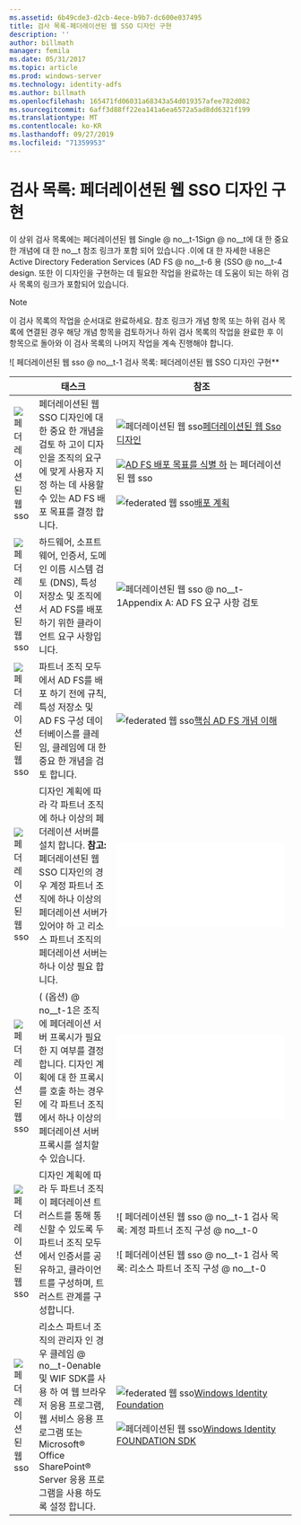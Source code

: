 ```yaml
---
ms.assetid: 6b49cde3-d2cb-4ece-b9b7-dc600e037495
title: 검사 목록-페더레이션된 웹 SSO 디자인 구현
description: ''
author: billmath
manager: femila
ms.date: 05/31/2017
ms.topic: article
ms.prod: windows-server
ms.technology: identity-adfs
ms.author: billmath
ms.openlocfilehash: 165471fd06031a68343a54d019357afee782d082
ms.sourcegitcommit: 6aff3d88ff22ea141a6ea6572a5ad8dd6321f199
ms.translationtype: MT
ms.contentlocale: ko-KR
ms.lasthandoff: 09/27/2019
ms.locfileid: "71359953"
---
```

# <a name="checklist-implementing-a-federated-web-sso-design"></a>검사 목록: 페더레이션된 웹 SSO 디자인 구현

이 상위 검사 목록에는 페더레이션된 웹 Single @ no__t-1Sign @ no__t에 대 한 중요 한 개념에 대 한 no__t 참조 링크가 포함 되어 있습니다 .이에 대 한 자세한 내용은 Active Directory Federation Services \(AD FS @ no__t-6 용 \(SSO @ no__t-4 design. 또한 이 디자인을 구현하는 데 필요한 작업을 완료하는 데 도움이 되는 하위 검사 목록의 링크가 포함되어 있습니다.  
  
> [!NOTE]  
> 이 검사 목록의 작업을 순서대로 완료하세요. 참조 링크가 개념 항목 또는 하위 검사 목록에 연결된 경우 해당 개념 항목을 검토하거나 하위 검사 목록의 작업을 완료한 후 이 항목으로 돌아와 이 검사 목록의 나머지 작업을 계속 진행해야 합니다.  
  
![ 페더레이션된 웹 sso @ no__t-1 검사 목록: 페더레이션된 웹 SSO 디자인 구현**  
  
||태스크|참조|  
|-|--------|-------------|  
|![페더레이션된 웹 sso](media/icon_checkboxo.gif)|페더레이션된 웹 SSO 디자인에 대 한 중요 한 개념을 검토 하 고이 디자인을 조직의 요구에 맞게 사용자 지정 하는 데 사용할 수 있는 AD FS 배포 목표를 결정 합니다.|![ 페더레이션된 웹 sso](media/faa393df-4856-4431-9eda-4f4e5be72a90.gif)[페더레이션된 웹 Sso 디자인](https://technet.microsoft.com/library/dd807050.aspx)<br /><br />![](media/faa393df-4856-4431-9eda-4f4e5be72a90.gif)[AD FS 배포 목표를 식별 하](https://technet.microsoft.com/library/dd807053.aspx) 는 페더레이션된 웹 sso<br /><br />![federated 웹 sso](media/faa393df-4856-4431-9eda-4f4e5be72a90.gif)[배포 계획](https://technet.microsoft.com/library/dd807083.aspx)|  
|![페더레이션된 웹 sso](media/icon_checkboxo.gif)|하드웨어, 소프트웨어, 인증서, 도메인 이름 시스템 검토 \(DNS\), 특성 저장소 및 조직에서 AD FS를 배포 하기 위한 클라이언트 요구 사항입니다.|![ 페더레이션된 웹 sso @ no__t-1Appendix A: AD FS 요구 사항 검토](https://technet.microsoft.com/library/ff678034.aspx)|  
|![페더레이션된 웹 sso](media/icon_checkboxo.gif)|파트너 조직 모두에서 AD FS를 배포 하기 전에 규칙, 특성 저장소 및 AD FS 구성 데이터베이스를 클레임, 클레임에 대 한 중요 한 개념을 검토 합니다.|![federated 웹 sso](media/faa393df-4856-4431-9eda-4f4e5be72a90.gif)[핵심 AD FS 개념 이해](../../ad-fs/technical-reference/Understanding-Key-AD-FS-Concepts.md)|  
|![페더레이션된 웹 sso](media/icon_checkboxo.gif)|디자인 계획에 따라 각 파트너 조직에 하나 이상의 페더레이션 서버를 설치 합니다. **참고:** 페더레이션된 웹 SSO 디자인의 경우 계정 파트너 조직에 하나 이상의 페더레이션 서버가 있어야 하 고 리소스 파트너 조직의 페더레이션 서버는 하나 이상 필요 합니다.|![ 페더레이션된 웹 sso @ no__t-1 검사 목록: 페더레이션 서버 설정](Checklist--Setting-Up-a-Federation-Server.md)|  
|![페더레이션된 웹 sso](media/icon_checkboxo.gif)|\( (옵션) @ no__t-1은 조직에 페더레이션 서버 프록시가 필요한 지 여부를 결정 합니다. 디자인 계획에 대 한 프록시를 호출 하는 경우에 각 파트너 조직에서 하나 이상의 페더레이션 서버 프록시를 설치할 수 있습니다.|![ 페더레이션된 웹 sso @ no__t-1 검사 목록: 페더레이션 서버 프록시 설정](Checklist--Setting-Up-a-Federation-Server-Proxy.md)|  
|![페더레이션된 웹 sso](media/icon_checkboxo.gif)|디자인 계획에 따라 두 파트너 조직이 페더레이션 트러스트를 통해 통신할 수 있도록 두 파트너 조직 모두에서 인증서를 공유하고, 클라이언트를 구성하며, 트러스트 관계를 구성합니다.|![ 페더레이션된 웹 sso @ no__t-1 검사 목록: 계정 파트너 조직 구성 @ no__t-0<br /><br />![ 페더레이션된 웹 sso @ no__t-1 검사 목록: 리소스 파트너 조직 구성 @ no__t-0|  
|![페더레이션된 웹 sso](media/icon_checkboxo.gif)|리소스 파트너 조직의 관리자 인 경우 클레임 @ no__t-0enable 및 WIF SDK를 사용 하 여 웹 브라우저 응용 프로그램, 웹 서비스 응용 프로그램 또는 Microsoft® Office SharePoint® Server 응용 프로그램을 사용 하도록 설정 합니다.|![federated 웹 sso](media/faa393df-4856-4431-9eda-4f4e5be72a90.gif)[Windows Identity Foundation](https://go.microsoft.com/fwlink/?LinkId=122266)<br /><br />![ 페더레이션된 웹 sso](media/faa393df-4856-4431-9eda-4f4e5be72a90.gif)[Windows Identity FOUNDATION SDK](https://go.microsoft.com/fwlink/?LinkId=122266)|  
